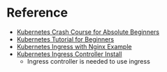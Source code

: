 # Reference

* [Kubernetes Crash Course for Absolute Beginners](https://www.youtube.com/watch?v=s_o8dwzRlu4)
* [Kubernetes Tutorial for Beginners](https://www.youtube.com/watch?v=X48VuDVv0do)
* [Kubernetes Ingress with Nginx Example](https://matthewpalmer.net/kubernetes-app-developer/articles/kubernetes-ingress-guide-nginx-example.html)
* [Kubernetes Ingress Controller Install](https://github.com/kubernetes/ingress-nginx/blob/main/docs/deploy/index.md#quick-start)
  - Ingress controller is needed to use ingress